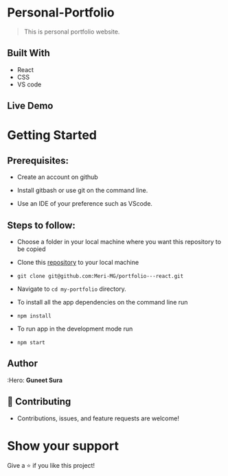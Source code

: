 # Personal-Portfolio
> This is personal portfolio website.


## Built With

- React
- CSS
- VS code

## Live Demo



# Getting Started
## Prerequisites:


- Create an account on github

- Install gitbash or use git on the command line.

- Use an IDE of your preference such as VScode.

## Steps to follow:

- Choose a folder in your local machine where you want this repository to be copied

- Clone this [repository](https://github.com/ThunderBolt-OS/my-portfolio.git) to your local machine 
- ```
  git clone git@github.com:Meri-MG/portfolio---react.git
  ```

- Navigate to `cd my-portfolio`  directory.

- To install all the app dependencies on the command line run
- ```
  npm install
  ``` 
- To run app in the development mode run 
- ```
  npm start
  ```


## Author

:Hero: **Guneet Sura**


## 🤝 Contributing
- Contributions, issues, and feature requests are welcome!

# Show your support
Give a ⭐ if you like this project!

